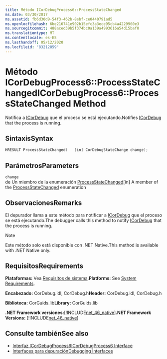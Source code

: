```yaml
---
title: Método ICorDebugProcess6::ProcessStateChanged
ms.date: 03/30/2017
ms.assetid: fb6d30d9-54f3-462b-8ebf-ce0440791ad5
ms.openlocfilehash: 6be216741e902b15efc3a3ece95cb4a4229960e3
ms.sourcegitcommit: 488aced39b5f374bc0a139a4993616a54d15baf0
ms.translationtype: MT
ms.contentlocale: es-ES
ms.lasthandoff: 05/12/2020
ms.locfileid: "83212859"
---
```

# <a name="icordebugprocess6processstatechanged-method"></a><span data-ttu-id="1385b-102">Método ICorDebugProcess6::ProcessStateChanged</span><span class="sxs-lookup"><span data-stu-id="1385b-102">ICorDebugProcess6::ProcessStateChanged Method</span></span>
<span data-ttu-id="1385b-103">Notifica a [ICorDebug](icordebug-interface.md) que el proceso se está ejecutando.</span><span class="sxs-lookup"><span data-stu-id="1385b-103">Notifies [ICorDebug](icordebug-interface.md) that the process is running.</span></span>  
  
## <a name="syntax"></a><span data-ttu-id="1385b-104">Sintaxis</span><span class="sxs-lookup"><span data-stu-id="1385b-104">Syntax</span></span>  
  
```cpp  
HRESULT ProcessStateChanged(   [in] CorDebugStateChange change);  
```  
  
## <a name="parameters"></a><span data-ttu-id="1385b-105">Parámetros</span><span class="sxs-lookup"><span data-stu-id="1385b-105">Parameters</span></span>  
 `change`  
 <span data-ttu-id="1385b-106">de Un miembro de la enumeración [ProcessStateChanged](icordebugprocess6-processstatechanged-method.md)</span><span class="sxs-lookup"><span data-stu-id="1385b-106">[in] A member of the [ProcessStateChanged](icordebugprocess6-processstatechanged-method.md) enumeration</span></span>  
  
## <a name="remarks"></a><span data-ttu-id="1385b-107">Observaciones</span><span class="sxs-lookup"><span data-stu-id="1385b-107">Remarks</span></span>  
 <span data-ttu-id="1385b-108">El depurador llama a este método para notificar a [ICorDebug](icordebug-interface.md) que el proceso se está ejecutando.</span><span class="sxs-lookup"><span data-stu-id="1385b-108">The debugger calls this method to notify [ICorDebug](icordebug-interface.md) that the process is running.</span></span>  
  
> [!NOTE]
> <span data-ttu-id="1385b-109">Este método solo está disponible con .NET Native.</span><span class="sxs-lookup"><span data-stu-id="1385b-109">This method is available with .NET Native only.</span></span>  
  
## <a name="requirements"></a><span data-ttu-id="1385b-110">Requisitos</span><span class="sxs-lookup"><span data-stu-id="1385b-110">Requirements</span></span>  
 <span data-ttu-id="1385b-111">**Plataformas:** Vea [Requisitos de sistema](../../get-started/system-requirements.md).</span><span class="sxs-lookup"><span data-stu-id="1385b-111">**Platforms:** See [System Requirements](../../get-started/system-requirements.md).</span></span>  
  
 <span data-ttu-id="1385b-112">**Encabezado:** CorDebug.idl, CorDebug.h</span><span class="sxs-lookup"><span data-stu-id="1385b-112">**Header:** CorDebug.idl, CorDebug.h</span></span>  
  
 <span data-ttu-id="1385b-113">**Biblioteca:** CorGuids.lib</span><span class="sxs-lookup"><span data-stu-id="1385b-113">**Library:** CorGuids.lib</span></span>  
  
 <span data-ttu-id="1385b-114">**.NET Framework versiones:**[!INCLUDE[net_46_native](../../../../includes/net-46-native-md.md)]</span><span class="sxs-lookup"><span data-stu-id="1385b-114">**.NET Framework Versions:** [!INCLUDE[net_46_native](../../../../includes/net-46-native-md.md)]</span></span>  
  
## <a name="see-also"></a><span data-ttu-id="1385b-115">Consulte también</span><span class="sxs-lookup"><span data-stu-id="1385b-115">See also</span></span>

- [<span data-ttu-id="1385b-116">Interfaz ICorDebugProcess6</span><span class="sxs-lookup"><span data-stu-id="1385b-116">ICorDebugProcess6 Interface</span></span>](icordebugprocess6-interface.md)
- [<span data-ttu-id="1385b-117">Interfaces para depuración</span><span class="sxs-lookup"><span data-stu-id="1385b-117">Debugging Interfaces</span></span>](debugging-interfaces.md)
